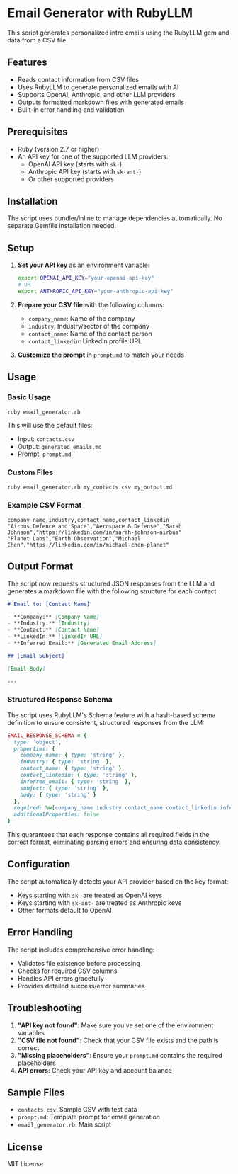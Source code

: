 # Email Generator with RubyLLM

This script generates personalized intro emails using the RubyLLM gem and data from a CSV file.

## Features

- Reads contact information from CSV files
- Uses RubyLLM to generate personalized emails with AI
- Supports OpenAI, Anthropic, and other LLM providers
- Outputs formatted markdown files with generated emails
- Built-in error handling and validation

## Prerequisites

- Ruby (version 2.7 or higher)
- An API key for one of the supported LLM providers:
  - OpenAI API key (starts with `sk-`)
  - Anthropic API key (starts with `sk-ant-`)
  - Or other supported providers

## Installation

The script uses bundler/inline to manage dependencies automatically. No separate Gemfile installation needed.

## Setup

1. **Set your API key** as an environment variable:
   ```bash
   export OPENAI_API_KEY="your-openai-api-key"
   # OR
   export ANTHROPIC_API_KEY="your-anthropic-api-key"
   ```

2. **Prepare your CSV file** with the following columns:
   - `company_name`: Name of the company
   - `industry`: Industry/sector of the company
   - `contact_name`: Name of the contact person
   - `contact_linkedin`: LinkedIn profile URL

3. **Customize the prompt** in `prompt.md` to match your needs

## Usage

### Basic Usage
```bash
ruby email_generator.rb
```
This will use the default files:
- Input: `contacts.csv`
- Output: `generated_emails.md`
- Prompt: `prompt.md`

### Custom Files
```bash
ruby email_generator.rb my_contacts.csv my_output.md
```

### Example CSV Format
```csv
company_name,industry,contact_name,contact_linkedin
"Airbus Defence and Space","Aerospace & Defense","Sarah Johnson","https://linkedin.com/in/sarah-johnson-airbus"
"Planet Labs","Earth Observation","Michael Chen","https://linkedin.com/in/michael-chen-planet"
```

## Output Format

The script now requests structured JSON responses from the LLM and generates a markdown file with the following structure for each contact:

```markdown
# Email to: [Contact Name]

- **Company:** [Company Name]
- **Industry:** [Industry]
- **Contact:** [Contact Name]
- **LinkedIn:** [LinkedIn URL]
- **Inferred Email:** [Generated Email Address]

## [Email Subject]

[Email Body]

---
```

### Structured Response Schema
The script uses RubyLLM's Schema feature with a hash-based schema definition to ensure consistent, structured responses from the LLM:

```ruby
EMAIL_RESPONSE_SCHEMA = {
  type: 'object',
  properties: {
    company_name: { type: 'string' },
    industry: { type: 'string' },
    contact_name: { type: 'string' },
    contact_linkedin: { type: 'string' },
    inferred_email: { type: 'string' },
    subject: { type: 'string' },
    body: { type: 'string' }
  },
  required: %w[company_name industry contact_name contact_linkedin inferred_email subject body],
  additionalProperties: false
}
```

This guarantees that each response contains all required fields in the correct format, eliminating parsing errors and ensuring data consistency.

## Configuration

The script automatically detects your API provider based on the key format:
- Keys starting with `sk-` are treated as OpenAI keys
- Keys starting with `sk-ant-` are treated as Anthropic keys
- Other formats default to OpenAI

## Error Handling

The script includes comprehensive error handling:
- Validates file existence before processing
- Checks for required CSV columns
- Handles API errors gracefully
- Provides detailed success/error summaries

## Troubleshooting

1. **"API key not found"**: Make sure you've set one of the environment variables
2. **"CSV file not found"**: Check that your CSV file exists and the path is correct
3. **"Missing placeholders"**: Ensure your `prompt.md` contains the required placeholders
4. **API errors**: Check your API key and account balance

## Sample Files

- `contacts.csv`: Sample CSV with test data
- `prompt.md`: Template prompt for email generation
- `email_generator.rb`: Main script

## License

MIT License
